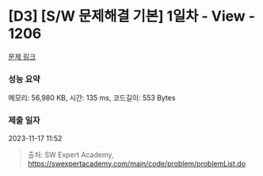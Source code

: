 # [D3] [S/W 문제해결 기본] 1일차 - View - 1206 

[문제 링크](https://swexpertacademy.com/main/code/problem/problemDetail.do?contestProbId=AV134DPqAA8CFAYh) 

### 성능 요약

메모리: 56,980 KB, 시간: 135 ms, 코드길이: 553 Bytes

### 제출 일자

2023-11-17 11:52



> 출처: SW Expert Academy, https://swexpertacademy.com/main/code/problem/problemList.do